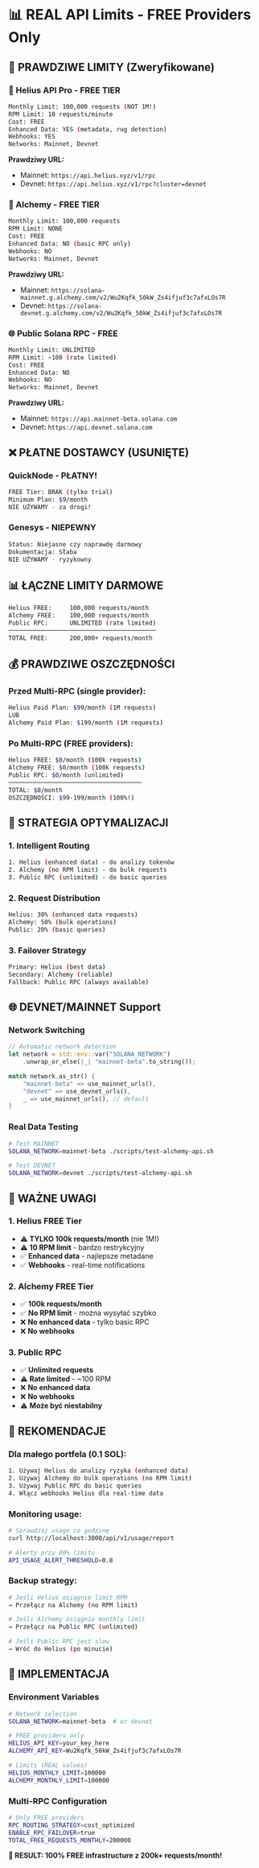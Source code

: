# 📊 REAL API Limits - FREE Providers Only

## 🎯 PRAWDZIWE LIMITY (Zweryfikowane)

### **🌟 Helius API Pro - FREE TIER**
```bash
Monthly Limit: 100,000 requests (NOT 1M!)
RPM Limit: 10 requests/minute
Cost: FREE
Enhanced Data: YES (metadata, rug detection)
Webhooks: YES
Networks: Mainnet, Devnet
```

**Prawdziwy URL:**
- Mainnet: `https://api.helius.xyz/v1/rpc`
- Devnet: `https://api.helius.xyz/v1/rpc?cluster=devnet`

### **🔮 Alchemy - FREE TIER**
```bash
Monthly Limit: 100,000 requests
RPM Limit: NONE
Cost: FREE
Enhanced Data: NO (basic RPC only)
Webhooks: NO
Networks: Mainnet, Devnet
```

**Prawdziwy URL:**
- Mainnet: `https://solana-mainnet.g.alchemy.com/v2/Wu2Kqfk_50kW_Zs4ifjuf3c7afxLOs7R`
- Devnet: `https://solana-devnet.g.alchemy.com/v2/Wu2Kqfk_50kW_Zs4ifjuf3c7afxLOs7R`

### **🌐 Public Solana RPC - FREE**
```bash
Monthly Limit: UNLIMITED
RPM Limit: ~100 (rate limited)
Cost: FREE
Enhanced Data: NO
Webhooks: NO
Networks: Mainnet, Devnet
```

**Prawdziwy URL:**
- Mainnet: `https://api.mainnet-beta.solana.com`
- Devnet: `https://api.devnet.solana.com`

## ❌ PŁATNE DOSTAWCY (USUNIĘTE)

### **QuickNode - PŁATNY!**
```bash
FREE Tier: BRAK (tylko trial)
Minimum Plan: $9/month
NIE UŻYWAMY - za drogi!
```

### **Genesys - NIEPEWNY**
```bash
Status: Niejasne czy naprawdę darmowy
Dokumentacja: Słaba
NIE UŻYWAMY - ryzykowny
```

## 📊 ŁĄCZNE LIMITY DARMOWE

```bash
Helius FREE:     100,000 requests/month
Alchemy FREE:    100,000 requests/month  
Public RPC:      UNLIMITED (rate limited)
─────────────────────────────────────────
TOTAL FREE:      200,000+ requests/month
```

## 💰 PRAWDZIWE OSZCZĘDNOŚCI

### **Przed Multi-RPC (single provider):**
```bash
Helius Paid Plan: $99/month (1M requests)
LUB
Alchemy Paid Plan: $199/month (1M requests)
```

### **Po Multi-RPC (FREE providers):**
```bash
Helius FREE: $0/month (100k requests)
Alchemy FREE: $0/month (100k requests)
Public RPC: $0/month (unlimited)
─────────────────────────────────────
TOTAL: $0/month
OSZCZĘDNOŚCI: $99-199/month (100%!)
```

## 🎯 STRATEGIA OPTYMALIZACJI

### **1. Intelligent Routing**
```bash
1. Helius (enhanced data) - do analizy tokenów
2. Alchemy (no RPM limit) - do bulk requests
3. Public RPC (unlimited) - do basic queries
```

### **2. Request Distribution**
```bash
Helius: 30% (enhanced data requests)
Alchemy: 50% (bulk operations)
Public: 20% (basic queries)
```

### **3. Failover Strategy**
```bash
Primary: Helius (best data)
Secondary: Alchemy (reliable)
Fallback: Public RPC (always available)
```

## 🌐 DEVNET/MAINNET Support

### **Network Switching**
```rust
// Automatic network detection
let network = std::env::var("SOLANA_NETWORK")
    .unwrap_or_else(|_| "mainnet-beta".to_string());

match network.as_str() {
    "mainnet-beta" => use_mainnet_urls(),
    "devnet" => use_devnet_urls(),
    _ => use_mainnet_urls(), // default
}
```

### **Real Data Testing**
```bash
# Test MAINNET
SOLANA_NETWORK=mainnet-beta ./scripts/test-alchemy-api.sh

# Test DEVNET  
SOLANA_NETWORK=devnet ./scripts/test-alchemy-api.sh
```

## 🚨 WAŻNE UWAGI

### **1. Helius FREE Tier**
- ⚠️ **TYLKO 100k requests/month** (nie 1M!)
- ⚠️ **10 RPM limit** - bardzo restrykcyjny
- ✅ **Enhanced data** - najlepsze metadane
- ✅ **Webhooks** - real-time notifications

### **2. Alchemy FREE Tier**
- ✅ **100k requests/month**
- ✅ **No RPM limit** - można wysyłać szybko
- ❌ **No enhanced data** - tylko basic RPC
- ❌ **No webhooks**

### **3. Public RPC**
- ✅ **Unlimited requests**
- ⚠️ **Rate limited** - ~100 RPM
- ❌ **No enhanced data**
- ❌ **No webhooks**
- ⚠️ **Może być niestabilny**

## 🎯 REKOMENDACJE

### **Dla małego portfela (0.1 SOL):**
```bash
1. Używaj Helius do analizy ryzyka (enhanced data)
2. Używaj Alchemy do bulk operations (no RPM limit)
3. Używaj Public RPC do basic queries
4. Włącz webhooks Helius dla real-time data
```

### **Monitoring usage:**
```bash
# Sprawdzaj usage co godzinę
curl http://localhost:3000/api/v1/usage/report

# Alerty przy 80% limitu
API_USAGE_ALERT_THRESHOLD=0.8
```

### **Backup strategy:**
```bash
# Jeśli Helius osiągnie limit RPM
→ Przełącz na Alchemy (no RPM limit)

# Jeśli Alchemy osiągnie monthly limit  
→ Przełącz na Public RPC (unlimited)

# Jeśli Public RPC jest slow
→ Wróć do Helius (po minucie)
```

## 🔄 IMPLEMENTACJA

### **Environment Variables**
```bash
# Network selection
SOLANA_NETWORK=mainnet-beta  # or devnet

# FREE providers only
HELIUS_API_KEY=your_key_here
ALCHEMY_API_KEY=Wu2Kqfk_50kW_Zs4ifjuf3c7afxLOs7R

# Limits (REAL values)
HELIUS_MONTHLY_LIMIT=100000
ALCHEMY_MONTHLY_LIMIT=100000
```

### **Multi-RPC Configuration**
```bash
# Only FREE providers
RPC_ROUTING_STRATEGY=cost_optimized
ENABLE_RPC_FAILOVER=true
TOTAL_FREE_REQUESTS_MONTHLY=200000
```

**🎯 RESULT: 100% FREE infrastructure z 200k+ requests/month!**
